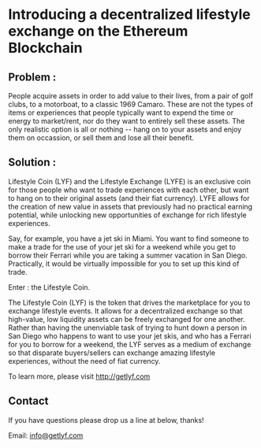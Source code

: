# Introducing a decentralized lifestyle exchange on the Ethereum Blockchain #

## Problem : ##

People acquire assets in order to add value to their lives, from a pair of golf clubs, to a motorboat, to a classic 1969 Camaro. These are not the types of items or experiences that people typically want to expend the time or energy to market/rent, nor do they want to entirely sell these assets. The only realistic option is all or nothing -- hang on to your assets and enjoy them on occassion, or sell them and lose all their benefit.

## Solution : ##

Lifestyle Coin (LYF) and the Lifestyle Exchange (LYFE) is an exclusive coin for those people who want to trade experiences with each other, but want to hang on to their original assets (and their fiat currency). LYFE allows for the creation of new value in assets that previously had no practical earning potential, while unlocking new opportunities of exchange for rich lifestyle experiences. 

Say, for example, you have a jet ski in Miami. You want to find someone to make a trade for the use of your jet ski for a weekend while you get to borrow their Ferrari while you are taking a summer vacation in San Diego. Practically, it would be virtually impossible for you to set up this kind of trade. 

Enter : the Lifestyle Coin.

The Lifestyle Coin (LYF) is the token that drives the marketplace for you to exchange lifestyle events. It allows for a decentralized exchange so that high-value, low liquidity assets can be freely exchanged for one another. Rather than having the unenviable task of trying to hunt down a person in San Diego who happens to want to use your jet skis, and who has a Ferrari for you to borrow for a weekend, the LYF serves as a medium of exchange so that disparate buyers/sellers can exchange amazing lifestyle experiences, without the need of fiat currency.

To learn more, please visit http://getlyf.com

## Contact ## 
If you have questions please drop us a line at below, thanks!

Email: info@getlyf.com